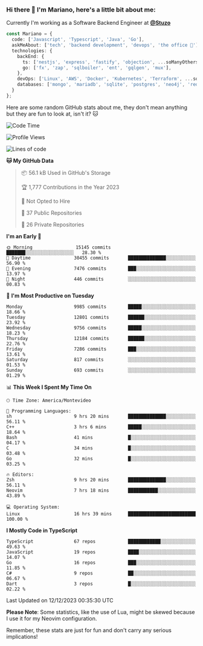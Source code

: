 ### Hi there 👋 I'm Mariano, here's a little bit about me:

Currently I'm working as a Software Backend Engineer at [**@Stuzo**](https://www.stuzo.com/)

```ts
const Mariano = {
  code: ['Javascript', 'Typescript', 'Java', 'Go'],
  askMeAbout: ['tech', 'backend development', 'devops', 'the office 💼'],
  technologies: {
    backEnd: {
      ts: ['nestjs', 'express', 'fastify', 'objection', ...soManyOthersFrameworks],
      go: ['fx', 'zap', 'sqlboiler', 'ent', 'gqlgen', 'mux'],
    },
    devOps: ['Linux', 'AWS', 'Docker', 'Kubernetes', 'Terraform', ...soManyOthersTools],
    databases: ['mongo', 'mariadb', 'sqlite', 'postgres', 'neo4j', 'redis', ...],
  }
};
```

Here are some random GitHub stats about me, they don't mean anything but they are fun to look at, isn't it? 🐱

<!--START_SECTION:waka-->
![Code Time](http://img.shields.io/badge/Code%20Time-1%2C435%20hrs%2018%20mins-blue)

![Profile Views](http://img.shields.io/badge/Profile%20Views-1-blue)

![Lines of code](https://img.shields.io/badge/From%20Hello%20World%20I%27ve%20Written-12.3%20million%20lines%20of%20code-blue)

**🐱 My GitHub Data** 

> 📦 56.1 kB Used in GitHub's Storage 
 > 
> 🏆 1,777 Contributions in the Year 2023
 > 
> 🚫 Not Opted to Hire
 > 
> 📜 37 Public Repositories 
 > 
> 🔑 26 Private Repositories 
 > 
**I'm an Early 🐤** 

```text
🌞 Morning                15145 commits       ███████░░░░░░░░░░░░░░░░░░   28.30 % 
🌆 Daytime                30455 commits       ██████████████░░░░░░░░░░░   56.90 % 
🌃 Evening                7476 commits        ███░░░░░░░░░░░░░░░░░░░░░░   13.97 % 
🌙 Night                  446 commits         ░░░░░░░░░░░░░░░░░░░░░░░░░   00.83 % 
```
📅 **I'm Most Productive on Tuesday** 

```text
Monday                   9985 commits        █████░░░░░░░░░░░░░░░░░░░░   18.66 % 
Tuesday                  12801 commits       ██████░░░░░░░░░░░░░░░░░░░   23.92 % 
Wednesday                9756 commits        █████░░░░░░░░░░░░░░░░░░░░   18.23 % 
Thursday                 12184 commits       ██████░░░░░░░░░░░░░░░░░░░   22.76 % 
Friday                   7286 commits        ███░░░░░░░░░░░░░░░░░░░░░░   13.61 % 
Saturday                 817 commits         ░░░░░░░░░░░░░░░░░░░░░░░░░   01.53 % 
Sunday                   693 commits         ░░░░░░░░░░░░░░░░░░░░░░░░░   01.29 % 
```


📊 **This Week I Spent My Time On** 

```text
🕑︎ Time Zone: America/Montevideo

💬 Programming Languages: 
sh                       9 hrs 20 mins       ██████████████░░░░░░░░░░░   56.11 % 
C++                      3 hrs 6 mins        █████░░░░░░░░░░░░░░░░░░░░   18.64 % 
Bash                     41 mins             █░░░░░░░░░░░░░░░░░░░░░░░░   04.17 % 
C                        34 mins             █░░░░░░░░░░░░░░░░░░░░░░░░   03.48 % 
Go                       32 mins             █░░░░░░░░░░░░░░░░░░░░░░░░   03.25 % 

🔥 Editors: 
Zsh                      9 hrs 20 mins       ██████████████░░░░░░░░░░░   56.11 % 
Neovim                   7 hrs 18 mins       ███████████░░░░░░░░░░░░░░   43.89 % 

💻 Operating System: 
Linux                    16 hrs 39 mins      █████████████████████████   100.00 % 
```

**I Mostly Code in TypeScript** 

```text
TypeScript               67 repos            ████████████░░░░░░░░░░░░░   49.63 % 
JavaScript               19 repos            ████░░░░░░░░░░░░░░░░░░░░░   14.07 % 
Go                       16 repos            ███░░░░░░░░░░░░░░░░░░░░░░   11.85 % 
C#                       9 repos             ██░░░░░░░░░░░░░░░░░░░░░░░   06.67 % 
Dart                     3 repos             █░░░░░░░░░░░░░░░░░░░░░░░░   02.22 % 
```




 Last Updated on 12/12/2023 00:35:30 UTC
<!--END_SECTION:waka-->

**Please Note**: Some statistics, like the use of Lua, might be skewed because I use it for my Neovim configuration.

Remember, these stats are just for fun and don't carry any serious implications!
